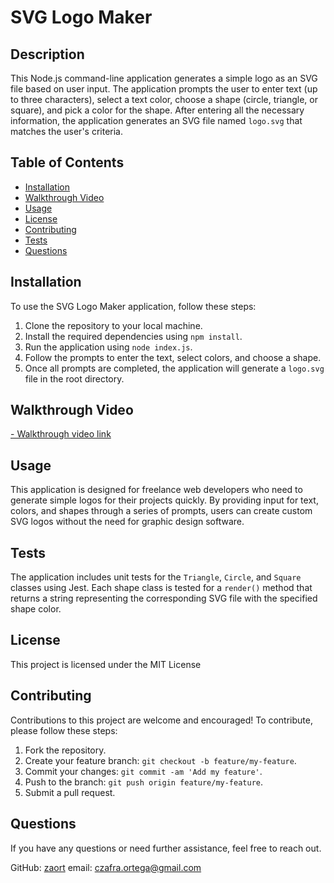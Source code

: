 # SVG Logo Maker

## Description

This Node.js command-line application generates a simple logo as an SVG file based on user input. The application prompts the user to enter text (up to three characters), select a text color, choose a shape (circle, triangle, or square), and pick a color for the shape. After entering all the necessary information, the application generates an SVG file named `logo.svg` that matches the user's criteria.

## Table of Contents

- [Installation](#installation)
- [Walkthrough Video](#walkthrough-video)
- [Usage](#usage)
- [License](#license)
- [Contributing](#contributing)
- [Tests](#tests)
- [Questions](#questions)

## Installation

To use the SVG Logo Maker application, follow these steps:

1. Clone the repository to your local machine.
2. Install the required dependencies using `npm install`.
3. Run the application using `node index.js`.
4. Follow the prompts to enter the text, select colors, and choose a shape.
5. Once all prompts are completed, the application will generate a `logo.svg` file in the root directory.

## Walkthrough Video

[- Walkthrough video link](https://drive.google.com/file/d/1bx7GLht9Gyn8lEYgzWVjDpOlZ3uRwfxf/view)

## Usage

This application is designed for freelance web developers who need to generate simple logos for their projects quickly. By providing input for text, colors, and shapes through a series of prompts, users can create custom SVG logos without the need for graphic design software.

## Tests

The application includes unit tests for the `Triangle`, `Circle`, and `Square` classes using Jest. Each shape class is tested for a `render()` method that returns a string representing the corresponding SVG file with the specified shape color.

## License
This project is licensed under the MIT License

## Contributing

Contributions to this project are welcome and encouraged! To contribute, please follow these steps:

1. Fork the repository.
2. Create your feature branch: `git checkout -b feature/my-feature`.
3. Commit your changes: `git commit -am 'Add my feature'`.
4. Push to the branch: `git push origin feature/my-feature`.
5. Submit a pull request.

## Questions 
If you have any questions or need further assistance, feel free to reach out.

GitHub: [zaort](https://github.com/zaort)
email: [czafra.ortega@gmail.com](mailto:czafra.ortega@gmail.com)
